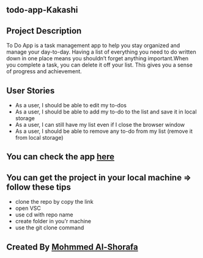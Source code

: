 ## todo-app-Kakashi

## Project Description

To Do App is a task management app to help you stay organized and manage your day-to-day.
Having a list of everything you need to do written down in one place means you shouldn’t forget anything important.When you complete a task, you can delete it off your list. This gives you a sense of progress and achievement.

## User Stories

- As a user, I should be able to edit my to-dos
- As a user, I should be able to add my to-do to the list and save it in local storage
- As a user, I can still have my list even if I close the browser window
- As a user, I should be able to remove any to-do from my list (remove it from local storage)

## You can check the app [here](https://gsg-cf05.github.io/mohmmed-al-shorafa-todoApp/)

## You can get the project in your local machine => follow these tips

- clone the repo by copy the link
- open VSC
- use cd with repo name
- create folder in you'r machine
- use the git clone command

## Created By [Mohmmed Al-Shorafa](https://github.com/mohmmed23)
